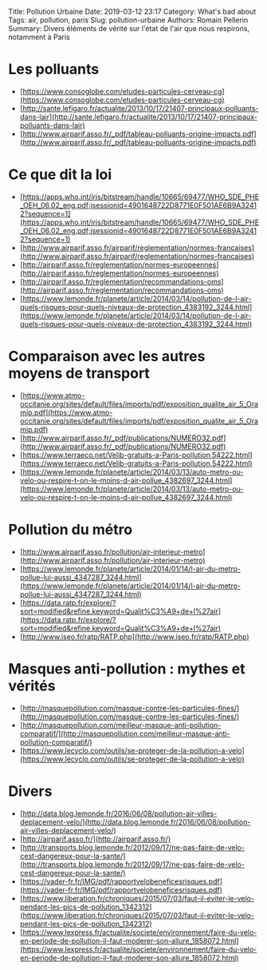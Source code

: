 Title: Pollution Urbaine
Date: 2019-03-12 23:17
Category: What's bad about
Tags: air, pollution, paris
Slug: pollution-urbaine
Authors: Romain Pellerin
Summary: Divers éléments de vérité sur l'état de l'air que nous respirons, notamment à Paris

# Les polluants

- [https://www.consoglobe.com/etudes-particules-cerveau-cg](https://www.consoglobe.com/etudes-particules-cerveau-cg)
- [http://sante.lefigaro.fr/actualite/2013/10/17/21407-principaux-polluants-dans-lair](http://sante.lefigaro.fr/actualite/2013/10/17/21407-principaux-polluants-dans-lair)
- [http://www.airparif.asso.fr/_pdf/tableau-polluants-origine-impacts.pdf](http://www.airparif.asso.fr/_pdf/tableau-polluants-origine-impacts.pdf)


# Ce que dit la loi

- [https://apps.who.int/iris/bitstream/handle/10665/69477/WHO_SDE_PHE_OEH_06.02_eng.pdf;jsessionid=4901648722D8771E0F501AE6B9A32412?sequence=1](https://apps.who.int/iris/bitstream/handle/10665/69477/WHO_SDE_PHE_OEH_06.02_eng.pdf;jsessionid=4901648722D8771E0F501AE6B9A32412?sequence=1)
- [http://www.airparif.asso.fr/airparif/reglementation/normes-francaises](http://www.airparif.asso.fr/airparif/reglementation/normes-francaises)
- [http://airparif.asso.fr/reglementation/normes-europeennes](http://airparif.asso.fr/reglementation/normes-europeennes)
- [http://airparif.asso.fr/reglementation/recommandations-oms](http://airparif.asso.fr/reglementation/recommandations-oms)
- [https://www.lemonde.fr/planete/article/2014/03/14/pollution-de-l-air-quels-risques-pour-quels-niveaux-de-protection_4383192_3244.html](https://www.lemonde.fr/planete/article/2014/03/14/pollution-de-l-air-quels-risques-pour-quels-niveaux-de-protection_4383192_3244.html)


# Comparaison avec les autres moyens de transport

- [https://www.atmo-occitanie.org/sites/default/files/imports/pdf/exposition_qualite_air_5_Oramip.pdf](https://www.atmo-occitanie.org/sites/default/files/imports/pdf/exposition_qualite_air_5_Oramip.pdf)
- [http://www.airparif.asso.fr/_pdf/publications/NUMERO32.pdf](http://www.airparif.asso.fr/_pdf/publications/NUMERO32.pdf)
- [https://www.terraeco.net/Velib-gratuits-a-Paris-pollution,54222.html](https://www.terraeco.net/Velib-gratuits-a-Paris-pollution,54222.html)
- [https://www.lemonde.fr/planete/article/2014/03/13/auto-metro-ou-velo-ou-respire-t-on-le-moins-d-air-pollue_4382697_3244.html](https://www.lemonde.fr/planete/article/2014/03/13/auto-metro-ou-velo-ou-respire-t-on-le-moins-d-air-pollue_4382697_3244.html)


# Pollution du métro

- [http://www.airparif.asso.fr/pollution/air-interieur-metro](http://www.airparif.asso.fr/pollution/air-interieur-metro)
- [https://www.lemonde.fr/planete/article/2014/01/14/l-air-du-metro-pollue-lui-aussi_4347287_3244.html](https://www.lemonde.fr/planete/article/2014/01/14/l-air-du-metro-pollue-lui-aussi_4347287_3244.html)
- [https://data.ratp.fr/explore/?sort=modified&refine.keyword=Qualit%C3%A9+de+l%27air](https://data.ratp.fr/explore/?sort=modified&refine.keyword=Qualit%C3%A9+de+l%27air)
- [http://www.iseo.fr/ratp/RATP.php](http://www.iseo.fr/ratp/RATP.php)


# Masques anti-pollution : mythes et vérités

- [http://masquepollution.com/masque-contre-les-particules-fines/](http://masquepollution.com/masque-contre-les-particules-fines/)
- [http://masquepollution.com/meilleur-masque-anti-pollution-comparatif/](http://masquepollution.com/meilleur-masque-anti-pollution-comparatif/)
- [https://www.lecyclo.com/outils/se-proteger-de-la-pollution-a-velo](https://www.lecyclo.com/outils/se-proteger-de-la-pollution-a-velo)

# Divers

- [http://data.blog.lemonde.fr/2016/06/08/pollution-air-villes-deplacement-velo/](http://data.blog.lemonde.fr/2016/06/08/pollution-air-villes-deplacement-velo/)
- [http://airparif.asso.fr/](http://airparif.asso.fr/)
- [http://transports.blog.lemonde.fr/2012/09/17/ne-pas-faire-de-velo-cest-dangereux-pour-la-sante/](http://transports.blog.lemonde.fr/2012/09/17/ne-pas-faire-de-velo-cest-dangereux-pour-la-sante/)
- [https://vader-fr.fr/IMG/pdf/rapportvelobeneficesrisques.pdf](https://vader-fr.fr/IMG/pdf/rapportvelobeneficesrisques.pdf)
- [https://www.liberation.fr/chroniques/2015/07/03/faut-il-eviter-le-velo-pendant-les-pics-de-pollution_1342312](https://www.liberation.fr/chroniques/2015/07/03/faut-il-eviter-le-velo-pendant-les-pics-de-pollution_1342312)
- [https://www.lexpress.fr/actualite/societe/environnement/faire-du-velo-en-periode-de-pollution-il-faut-moderer-son-allure_1858072.html](https://www.lexpress.fr/actualite/societe/environnement/faire-du-velo-en-periode-de-pollution-il-faut-moderer-son-allure_1858072.html)
